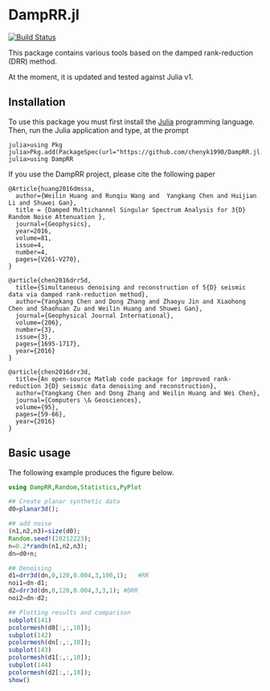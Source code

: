 
# DampRR.jl

[![Build Status](https://travis-ci.com/DampRR/DampRR.jl.svg?branch=master)](https://travis-ci.com/DampRR/DampRR.jl)

This package contains various tools based on the damped rank-reduction (DRR) method.

At the moment, it is updated and tested against Julia v1.

## Installation

To use this package you must first install the [Julia](http://julialang.org/downloads/) programming language.
Then, run the Julia application and type, at the prompt

```
julia>using Pkg
julia>Pkg.add(PackageSpec(url="https://github.com/chenyk1990/DampRR.jl.git"))
julia>using DampRR
```

If you use the DampRR project, please cite the following paper
```
@Article{huang2016dmssa,
  author={Weilin Huang and Runqiu Wang and  Yangkang Chen and Huijian Li and Shuwei Gan},
  title = {Damped Multichannel Singular Spectrum Analysis for 3{D} Random Noise Attenuation },
  journal={Geophysics},
  year=2016,
  volume=81,
  issue=4,
  number=4,
  pages={V261-V270},
}

@article{chen2016drr5d,
  title={Simultaneous denoising and reconstruction of 5{D} seismic data via damped rank-reduction method},
  author={Yangkang Chen and Dong Zhang and Zhaoyu Jin and Xiaohong Chen and Shaohuan Zu and Weilin Huang and Shuwei Gan},
  journal={Geophysical Journal International},
  volume={206},
  number={3},
  issue={3},
  pages={1695-1717},
  year={2016}
}

@article{chen2016drr3d,
  title={An open-source Matlab code package for improved rank-reduction 3{D} seismic data denoising and reconstruction},
  author={Yangkang Chen and Dong Zhang and Weilin Huang and Wei Chen},
  journal={Computers \& Geosciences},
  volume={95},
  pages={59-66},
  year={2016}
}
```

## Basic usage

The following example produces the figure below.

```Julia
using DampRR,Random,Statistics,PyPlot

## Create planar synthetic data
d0=planar3d();

## add noise
(n1,n2,n3)=size(d0);
Random.seed!(20212223);
n=0.2*randn(n1,n2,n3);
dn=d0+n;

## Denoising
d1=drr3d(dn,0,120,0.004,3,100,1);	#RR
noi1=dn-d1;
d2=drr3d(dn,0,120,0.004,3,3,1);	#DRR
noi2=dn-d2;

## Plotting results and comparison
subplot(141)
pcolormesh(d0[:,:,10]);
subplot(142)
pcolormesh(dn[:,:,10]);
subplot(143)
pcolormesh(d1[:,:,10]);
subplot(144)
pcolormesh(d2[:,:,10]);
show()
```

